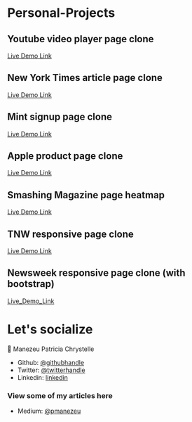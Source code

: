 # Personal-Projects

## Youtube video player page clone
[Live Demo Link](https://patriciachrysy.github.io/embeding-videos-images-project/)

## New York Times article page clone
[Live Demo Link](https://patriciachrysy.github.io/New-York-Times-Article/)

## Mint signup page clone
[Live Demo Link](https://luckyaremu.github.io/html-form/)

## Apple product page clone
[Live Demo Link](https://patriciachrysy.github.io/apple-product-page-clone/)

## Smashing Magazine page heatmap
[Live Demo Link](https://patriciachrysy.github.io/DESIGN-TEARDOWN/)

## TNW responsive page clone
[Live Demo Link](https://patriciachrysy.github.io/Build-responsive-design/)

## Newsweek responsive page clone (with bootstrap)
[Live_Demo_Link](https://patriciachrysy.github.io/using-bootstrap/)

# Let's socialize

👤 Manezeu Patricia Chrystelle

- Github: [@githubhandle](https://github.com/patriciachrysy)
- Twitter: [@twitterhandle](https://twitter.com/ManezeuP)
- Linkedin: [linkedin](https://www.linkedin.com/in/manezeu-patricia-chrystelle-095072118/)

### View some of my articles here

- Medium: [@pmanezeu](https://medium.com/@pmanezeu)
